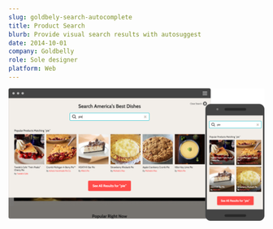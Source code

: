 ```yaml
---
slug: goldbely-search-autocomplete
title: Product Search
blurb: Provide visual search results with autosuggest
date: 2014-10-01
company: Goldbelly
role: Sole designer
platform: Web
---
```


<div class='sampleImage'>
  <img src='sample.png' alt='Product search' />
</div>
